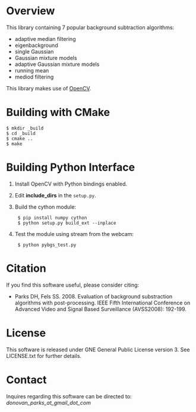 # Overview
This library containing 7 popular background subtraction algorithms:
* adaptive median filtering
* eigenbackground
* single Gaussian
* Gaussian mixture models
* adaptive Gaussian mixture models
* running mean
*  mediod filtering

This library makes use of [OpenCV](http://opencv.org/).

# Building with CMake

	$ mkdir _build
	$ cd _build
	$ cmake ..
	$ make

# Building Python Interface

1. Install OpenCV with Python bindings enabled.
2. Edit **include_dirs** in the `setup.py`.
3. Build the cython module:

		$ pip install numpy cython
		$ python setup.py build_ext --inplace

4. Test the module using stream from the webcam:

		$ python pybgs_test.py

# Citation

If you find this software useful, please consider citing:

* Parks DH, Fels SS. 2008. Evaluation of background substraction algorithms with post-processing. IEEE Fifth International Conference on Advanced Video and Signal Based Surveillance (AVSS2008): 192-199.

# License

This software is released under GNE General Public License version 3. See LICENSE.txt for further details.

# Contact

Inquires regarding this software can be directed to: *donovan_parks_at_gmail_dot_com*
